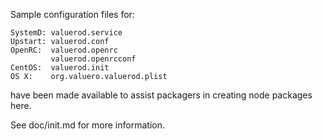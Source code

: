 Sample configuration files for:
```
SystemD: valuerod.service
Upstart: valuerod.conf
OpenRC:  valuerod.openrc
         valuerod.openrcconf
CentOS:  valuerod.init
OS X:    org.valuero.valuerod.plist
```
have been made available to assist packagers in creating node packages here.

See doc/init.md for more information.
